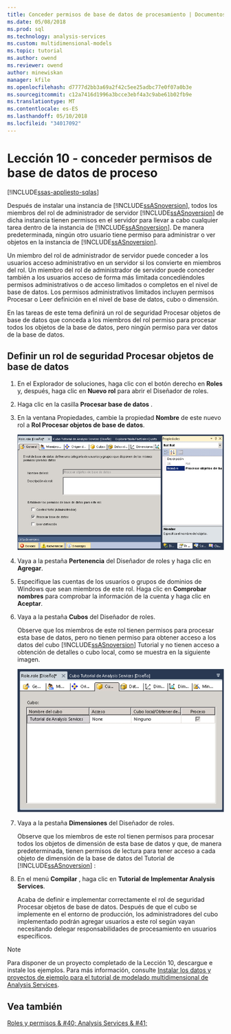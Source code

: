 ```yaml
---
title: Conceder permisos de base de datos de procesamiento | Documentos de Microsoft
ms.date: 05/08/2018
ms.prod: sql
ms.technology: analysis-services
ms.custom: multidimensional-models
ms.topic: tutorial
ms.author: owend
ms.reviewer: owend
author: minewiskan
manager: kfile
ms.openlocfilehash: d7777d2bb3a69a2f42c5ee25adbc77e0f07a0b3e
ms.sourcegitcommit: c12a7416d1996a3bcce3ebf4a3c9abe61b02fb9e
ms.translationtype: MT
ms.contentlocale: es-ES
ms.lasthandoff: 05/10/2018
ms.locfileid: "34017092"
---
```

# <a name="lesson-10---granting-process-database-permissions"></a>Lección 10 - conceder permisos de base de datos de proceso
[!INCLUDE[ssas-appliesto-sqlas](../includes/ssas-appliesto-sqlas.md)]

Después de instalar una instancia de [!INCLUDE[ssASnoversion](../includes/ssasnoversion-md.md)], todos los miembros del rol de administrador de servidor [!INCLUDE[ssASnoversion](../includes/ssasnoversion-md.md)] de dicha instancia tienen permisos en el servidor para llevar a cabo cualquier tarea dentro de la instancia de [!INCLUDE[ssASnoversion](../includes/ssasnoversion-md.md)]. De manera predeterminada, ningún otro usuario tiene permiso para administrar o ver objetos en la instancia de [!INCLUDE[ssASnoversion](../includes/ssasnoversion-md.md)].  
  
Un miembro del rol de administrador de servidor puede conceder a los usuarios acceso administrativo en un servidor si los convierte en miembros del rol. Un miembro del rol de administrador de servidor puede conceder también a los usuarios acceso de forma más limitada concediéndoles permisos administrativos o de acceso limitados o completos en el nivel de base de datos. Los permisos administrativos limitados incluyen permisos Procesar o Leer definición en el nivel de base de datos, cubo o dimensión.  
  
En las tareas de este tema definirá un rol de seguridad Procesar objetos de base de datos que conceda a los miembros del rol permiso para procesar todos los objetos de la base de datos, pero ningún permiso para ver datos de la base de datos.  
  
## <a name="defining-a-process-database-objects-security-role"></a>Definir un rol de seguridad Procesar objetos de base de datos  
  
1.  En el Explorador de soluciones, haga clic con el botón derecho en **Roles** y, después, haga clic en **Nuevo rol** para abrir el Diseñador de roles.  
  
2.  Haga clic en la casilla **Procesar base de datos** .  
  
3.  En la ventana Propiedades, cambie la propiedad **Nombre** de este nuevo rol a **Rol Procesar objetos de base de datos**.  
  
    ![Diseñador de roles](../analysis-services/media/l10-security-1.png "Diseñador de roles")  
  
4.  Vaya a la pestaña **Pertenencia** del Diseñador de roles y haga clic en **Agregar**.  
  
5.  Especifique las cuentas de los usuarios o grupos de dominios de Windows que sean miembros de este rol. Haga clic en **Comprobar nombres** para comprobar la información de la cuenta y haga clic en **Aceptar**.  
  
6.  Vaya a la pestaña **Cubos** del Diseñador de roles.  
  
    Observe que los miembros de este rol tienen permisos para procesar esta base de datos, pero no tienen permiso para obtener acceso a los datos del cubo [!INCLUDE[ssASnoversion](../includes/ssasnoversion-md.md)] Tutorial y no tienen acceso a obtención de detalles o cubo local, como se muestra en la siguiente imagen.  
  
    ![Pestaña cubos del Diseñador de roles](../analysis-services/media/l10-security-2.png "ficha cubos del Diseñador de roles")  
  
7.  Vaya a la pestaña **Dimensiones** del Diseñador de roles.  
  
    Observe que los miembros de este rol tienen permisos para procesar todos los objetos de dimensión de esta base de datos y que, de manera predeterminada, tienen permisos de lectura para tener acceso a cada objeto de dimensión de la base de datos del Tutorial de [!INCLUDE[ssASnoversion](../includes/ssasnoversion-md.md)] :  
  
8.  En el menú **Compilar** , haga clic en **Tutorial de Implementar Analysis Services**.  
  
    Acaba de definir e implementar correctamente el rol de seguridad Procesar objetos de base de datos. Después de que el cubo se implemente en el entorno de producción, los administradores del cubo implementado podrán agregar usuarios a este rol según vayan necesitando delegar responsabilidades de procesamiento en usuarios específicos.  
  
> [!NOTE]  
> Para disponer de un proyecto completado de la Lección 10, descargue e instale los ejemplos. Para más información, consulte [Instalar los datos y proyectos de ejemplo para el tutorial de modelado multidimensional de Analysis Services](../analysis-services/install-sample-data-and-projects.md).  
  
## <a name="see-also"></a>Vea también  
[Roles y permisos & #40; Analysis Services & #41;](../analysis-services/multidimensional-models/roles-and-permissions-analysis-services.md)  
  
  
  
